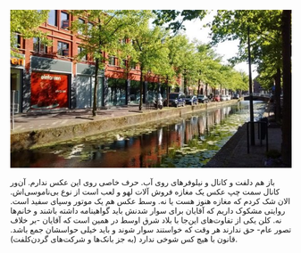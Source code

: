 <!-- 
.. title: پیاده‌روی در دلفت-عصر پانزده جون دوهزار و پانزده
.. slug: 2015-06-15-lopen-in-delft
.. date: 2015-06-15 20:14:54 UTC+02:00
.. tags: 
.. category: پیاده‌روی در دلفت
.. link: 
.. description: 
.. type: text
-->

![delft](/20150615_delft_small.jpg)

باز هم دلفت و کانال و نیلوفرهای روی آب. حرف خاصی روی این عکس ندارم. آن‌ور کانال سمت چپ عکس یک مغازه فروش آلات لهو و لعب است از نوع بی‌ناموسی‌اش. الان شک کردم که مغازه هنوز هست یا نه. وسط عکس هم یک موتور وسپای سفید است. روایتی مشکوک داریم که آقایان برای سوار شدنش باید گواهینامه داشته باشند و خانم‌ها نه. کلن یکی از تفاوت‌های این‌جا با بلاد شرق اوسط در همین است که آقایان -بر خلاف تصور عام- حق ندارند هر وقت که خواستند سوار شوند و باید خیلی حواسشان جمع باشد. قانون با هیچ کس شوخی ندارد (به جز بانک‌ها و شرکت‌های گردن‌کلفت).
